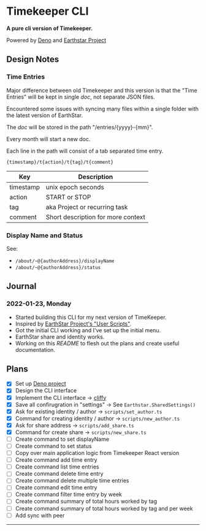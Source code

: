 # Timekeeper CLI

**A pure cli version of Timekeeper.**

Powered by [Deno](https://deno.land) and [Earthstar Project](https://github.com/earthstar-project/earthstar)

## Design Notes

### Time Entries

Major difference between old Timekeeper and this version is that the "Time Entries" will be kept in single _doc_, not separate JSON files.

Encountered some issues with syncing many files within a single folder with the latest version of EarthStar.

The _doc_ will be stored in the path "/entries/{yyyy}-{mm}".

Every month will start a new doc.

Each line in the path will consist of a tab separated time entry.

    {timestamp}/t{action}/t{tag}/t{comment}

| Key       | Description                        |
|-----------|------------------------------------|
| timestamp | unix epoch seconds                 |
| action    | START or STOP                      |
| tag       | aka Project or recurring task      |
| comment   | Short description for more context |

### Display Name and Status

See:

- `/about/~@{authorAddress}/displayName`
- `/about/~@{authorAddress}/status`


## Journal

### 2022-01-23, Monday

- Started building this CLI for my next version of TimeKeeper.
- Inspired by [EarthStar Project's "User Scripts"](https://github.com/earthstar-project/user_scripts).
- Got the initial CLI working and I've set up the initial menu.
- EarthStar share and identity works.
- Working on this _README_ to flesh out the plans and create useful documentation.

## Plans

- [x] Set up [Deno project](https://deno.land)
- [x] Design the CLI interface
- [x] Implement the CLI interface -> [cliffy](https://deno.land/x/cliffy)
- [x] Save all confirugration in "settings" -> See `Earthstar.SharedSettings()`
- [x] Ask for existing identity / author -> `scripts/set_author.ts`
- [x] Command for creating identity / author -> `scripts/new_author.ts`
- [x] Ask for share address -> `scripts/add_share.ts`
- [x] Command for create share -> `scripts/new_share.ts`
- [ ] Create command to set displayName
- [ ] Create command to set status
- [ ] Copy over main application logic from Timekeeper React version
- [ ] Create command add time entry
- [ ] Create command list time entries
- [ ] Create command delete time entry
- [ ] Create command delete multiple time entries
- [ ] Create command edit time entry
- [ ] Create command filter time entry by week
- [ ] Create command summary of total hours worked by tag
- [ ] Create command summary of total hours worked by tag and per week
- [ ] Add sync with peer

---